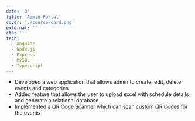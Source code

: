 ```yaml
---
date: '3'
title: 'Admin Portal'
cover: './course-card.png'
external: ''
cta: ''
tech:
  - Angular
  - Node.js
  - Express
  - MySQL
  - Typescript
---
```


- Developed a web application that allows admin to create, edit, delete events and categories
- Added feature that allows the user to upload excel with schedule details and generate a relational database
- Implemented a QR Code Scanner which can scan custom QR Codes for the events
